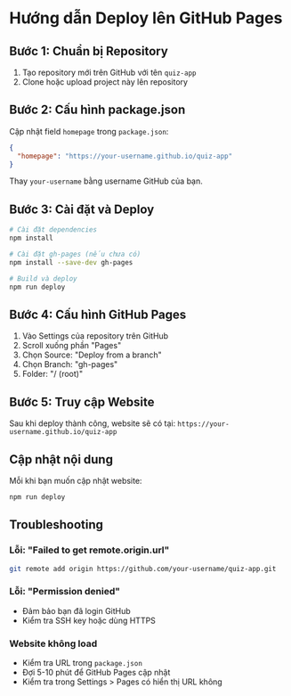 # Hướng dẫn Deploy lên GitHub Pages

## Bước 1: Chuẩn bị Repository

1. Tạo repository mới trên GitHub với tên `quiz-app`
2. Clone hoặc upload project này lên repository

## Bước 2: Cấu hình package.json

Cập nhật field `homepage` trong `package.json`:
```json
{
  "homepage": "https://your-username.github.io/quiz-app"
}
```

Thay `your-username` bằng username GitHub của bạn.

## Bước 3: Cài đặt và Deploy

```bash
# Cài đặt dependencies
npm install

# Cài đặt gh-pages (nếu chưa có)
npm install --save-dev gh-pages

# Build và deploy
npm run deploy
```

## Bước 4: Cấu hình GitHub Pages

1. Vào Settings của repository trên GitHub
2. Scroll xuống phần "Pages"
3. Chọn Source: "Deploy from a branch"
4. Chọn Branch: "gh-pages"
5. Folder: "/ (root)"

## Bước 5: Truy cập Website

Sau khi deploy thành công, website sẽ có tại:
`https://your-username.github.io/quiz-app`

## Cập nhật nội dung

Mỗi khi bạn muốn cập nhật website:
```bash
npm run deploy
```

## Troubleshooting

### Lỗi: "Failed to get remote.origin.url"
```bash
git remote add origin https://github.com/your-username/quiz-app.git
```

### Lỗi: "Permission denied"
- Đảm bảo bạn đã login GitHub
- Kiểm tra SSH key hoặc dùng HTTPS

### Website không load
- Kiểm tra URL trong `package.json`
- Đợi 5-10 phút để GitHub Pages cập nhật
- Kiểm tra trong Settings > Pages có hiển thị URL không
